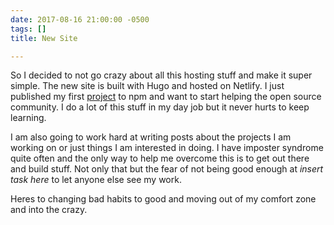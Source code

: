 ```yaml
---
date: 2017-08-16 21:00:00 -0500
tags: []
title: New Site

---
```



So I decided to not go crazy about all this hosting stuff and make it super simple. The new site is built with Hugo and hosted on Netlify. I just published my first [project](https://www.npmjs.com/package/redirect-test) to npm and want to start helping the open source community. I do a lot of this stuff in my day job but it never hurts to keep learning.

I am also going to work hard at writing posts about the projects I am working on or just things I am interested in doing. I have imposter syndrome quite often and the only way to help me overcome this is to get out there and build stuff. Not only that but the fear of not being good enough at *insert task here* to let anyone else see my work.</insert></insert>

Heres to changing bad habits to good and moving out of my comfort zone and into the crazy.
